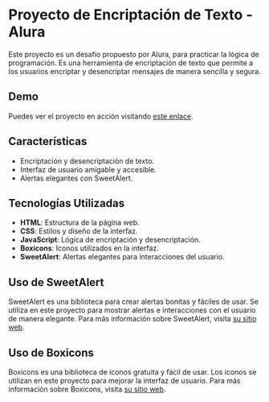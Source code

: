 # Proyecto de Encriptación de Texto - Alura

Este proyecto es un desafío propuesto por Alura, para practicar la lógica de programación. Es una herramienta de encriptación de texto que permite a los usuarios encriptar y desencriptar mensajes de manera sencilla y segura.

## Demo

Puedes ver el proyecto en acción visitando [este enlace](https://yossecsa.github.io/EncriptadorAlura/).

## Características

- Encriptación y desencriptación de texto.
- Interfaz de usuario amigable y accesible.
- Alertas elegantes con SweetAlert.


## Tecnologías Utilizadas

- **HTML**: Estructura de la página web.
- **CSS**: Estilos y diseño de la interfaz.
- **JavaScript**: Lógica de encriptación y desencriptación.
- **Boxicons**: Iconos utilizados en la interfaz.
- **SweetAlert**: Alertas elegantes para interacciones del usuario.

## Uso de SweetAlert

SweetAlert es una biblioteca para crear alertas bonitas y fáciles de usar. Se utiliza en este proyecto para mostrar alertas e interacciones con el usuario de manera elegante. Para más información sobre SweetAlert, visita [su sitio web](https://sweetalert2.github.io/).

## Uso de Boxicons

Boxicons es una biblioteca de iconos gratuita y fácil de usar. Los iconos se utilizan en este proyecto para mejorar la interfaz de usuario. Para más información sobre Boxicons, visita [su sitio web](https://boxicons.com/).



